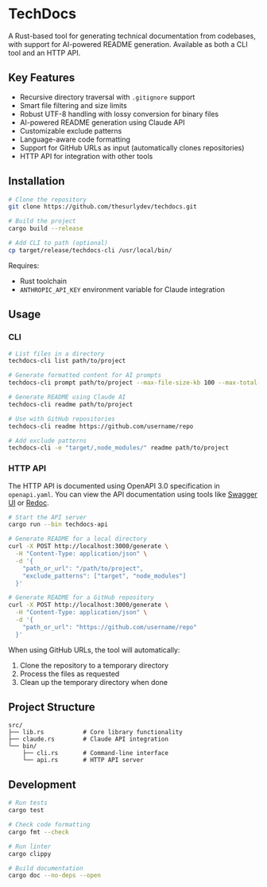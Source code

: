 # TechDocs

A Rust-based tool for generating technical documentation from codebases, with support for AI-powered README generation. Available as both a CLI tool and an HTTP API.

## Key Features

- Recursive directory traversal with `.gitignore` support
- Smart file filtering and size limits
- Robust UTF-8 handling with lossy conversion for binary files
- AI-powered README generation using Claude API
- Customizable exclude patterns
- Language-aware code formatting
- Support for GitHub URLs as input (automatically clones repositories)
- HTTP API for integration with other tools

## Installation

```bash
# Clone the repository
git clone https://github.com/thesurlydev/techdocs.git

# Build the project
cargo build --release

# Add CLI to path (optional)
cp target/release/techdocs-cli /usr/local/bin/
```

Requires:
- Rust toolchain
- `ANTHROPIC_API_KEY` environment variable for Claude integration

## Usage

### CLI

```bash
# List files in a directory
techdocs-cli list path/to/project

# Generate formatted content for AI prompts
techdocs-cli prompt path/to/project --max-file-size-kb 100 --max-total-size-mb 10

# Generate README using Claude AI
techdocs-cli readme path/to/project

# Use with GitHub repositories
techdocs-cli readme https://github.com/username/repo

# Add exclude patterns
techdocs-cli -e "target/,node_modules/" readme path/to/project
```

### HTTP API

The HTTP API is documented using OpenAPI 3.0 specification in `openapi.yaml`. You can view the API documentation using tools like [Swagger UI](https://swagger.io/tools/swagger-ui/) or [Redoc](https://redoc.ly/).

```bash
# Start the API server
cargo run --bin techdocs-api

# Generate README for a local directory
curl -X POST http://localhost:3000/generate \
  -H "Content-Type: application/json" \
  -d '{
    "path_or_url": "/path/to/project",
    "exclude_patterns": ["target", "node_modules"]
  }'

# Generate README for a GitHub repository
curl -X POST http://localhost:3000/generate \
  -H "Content-Type: application/json" \
  -d '{
    "path_or_url": "https://github.com/username/repo"
  }'
```

When using GitHub URLs, the tool will automatically:
1. Clone the repository to a temporary directory
2. Process the files as requested
3. Clean up the temporary directory when done

## Project Structure

```
src/
├── lib.rs           # Core library functionality
├── claude.rs        # Claude API integration
└── bin/
    ├── cli.rs       # Command-line interface
    └── api.rs       # HTTP API server
```

## Development

```bash
# Run tests
cargo test

# Check code formatting
cargo fmt --check

# Run linter
cargo clippy

# Build documentation
cargo doc --no-deps --open
```
